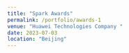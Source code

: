 ```yaml
---
title: "Spark Awards"
permalink: /portfolio/awards-1
venue: "Huawei Technologies Company "
date: 2023-07-03
location: "Beijing"
---
```


